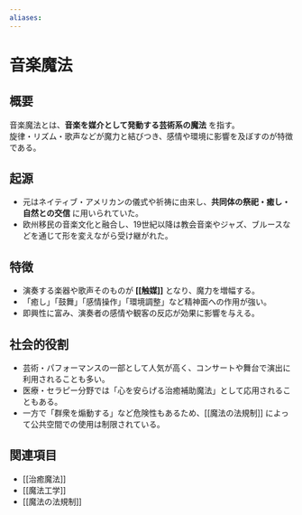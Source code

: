 ```yaml
---
aliases:
---
```

# 音楽魔法

## 概要
音楽魔法とは、**音楽を媒介として発動する芸術系の魔法** を指す。  
旋律・リズム・歌声などが魔力と結びつき、感情や環境に影響を及ぼすのが特徴である。

## 起源
- 元はネイティブ・アメリカンの儀式や祈祷に由来し、**共同体の祭祀・癒し・自然との交信** に用いられていた。  
- 欧州移民の音楽文化と融合し、19世紀以降は教会音楽やジャズ、ブルースなどを通じて形を変えながら受け継がれた。  

## 特徴
- 演奏する楽器や歌声そのものが **[[触媒]]** となり、魔力を増幅する。  
- 「癒し」「鼓舞」「感情操作」「環境調整」など精神面への作用が強い。  
- 即興性に富み、演奏者の感情や観客の反応が効果に影響を与える。  

## 社会的役割
- 芸術・パフォーマンスの一部として人気が高く、コンサートや舞台で演出に利用されることも多い。  
- 医療・セラピー分野では「心を安らげる治癒補助魔法」として応用されることもある。  
- 一方で「群衆を煽動する」など危険性もあるため、[[魔法の法規制]] によって公共空間での使用は制限されている。  

## 関連項目
- [[治癒魔法]]
- [[魔法工学]]
- [[魔法の法規制]]
